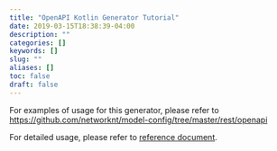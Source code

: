 ```yaml
---
title: "OpenAPI Kotlin Generator Tutorial"
date: 2019-03-15T18:38:39-04:00
description: ""
categories: []
keywords: []
slug: ""
aliases: []
toc: false
draft: false
---
```


For examples of usage for this generator, please refer to https://github.com/networknt/model-config/tree/master/rest/openapi

For detailed usage, please refer to [reference document][].

[reference document]: /reference/light-codegen/openapi-kotlin-generator/